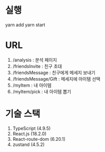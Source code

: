 # 실행

yarn add
yarn start

# URL

1. /analysis : 분석 페이지
2. /friendsInvite : 친구 초대
3. /friendsMessage : 친구에게 메세지 보내기
4. /friendsMessage/Gift : 메세지에 아이템 선택
5. /myItem : 내 아이템
6. /myItem/pick : 내 아이템 뽑기

# 기술 스택

1. TypeScript (4.9.5)
2. React.js (18.2.0)
3. React-route-dom (6.20.1)
4. zustand (4.5.2)
